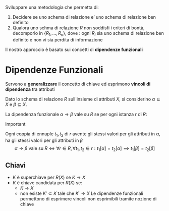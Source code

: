 Sviluppare una metodologia che permetta di:

1. Decidere se uno schema di relazione e’ uno schema di relazione ben definito
2. Qualora uno schma di relazione $R$ non soddisfi i criteri di bontà, decomporlo in $\{R_1, . . . , R_n\}$, dove : ogni $R_i$ sia uno schema di relazione ben definito e non vi sia perdita di informazione

Il nostro approccio è basato sui concetti di __dipendenze funzionali__

# Dipendenze Funzionali

Servono a __generalizzare__ il concetto di chiave ed esprimono __vincoli di dipendenza__ tra attributi

Dato lo schema di relazione $R$ sull'insieme di attributi $X$, si considerino $\alpha \subseteq X$ e $\beta \subseteq X$.

La dipendenza funzionale $\alpha \to \beta$ vale su $R$ se per ogni istanza $r$ di $R$:

>[!important]
>Ogni coppia di ennuple $t_1, t_2$ di $r$ avente gli stessi valori per gli attributi in $\alpha$, ha gli stessi valori per gli attributi in $\beta$
>$$\alpha \to \beta \text{ vale su } R \iff \forall r \in R, \forall t_1,t_2 \in r : t_1[\alpha] = t_2[\alpha] \implies t_1[\beta] = t_2[\beta]$$

## Chiavi

- $K$ è superchiave per $R(X)$ se $K \to X$
- $K$ è chiave candidata per $R(X)$ se:
	- $K \to X$
	- non esiste $K' \subset K$ tale che $K' \to X$
Le dipendenze funzionali permettono di esprimere vincoli non esprimibili tramite nozione di chiave

